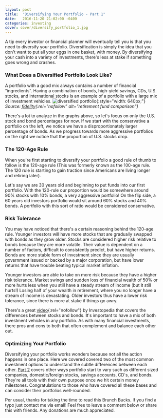 ```yaml
---
layout: post
title:  "Diversifying Your Portfolio - Part 1"
date:   2016-11-20 21:02:00 -0400
categories: investing
cover: cover/diversify_portfolio_1.jpg
---
```

A tip every investor or financial planner will eventually tell you is that you need to diversify your portfolio. Diversification is simply the idea that you don't want to put all your eggs in one basket, with money. By diversifying your cash into a variety of investments, there's less at stake if something goes wrong and crashes.

### What Does a Diversified Portfolio Look Like?
A portfolio with a good mix always contains a number of financial “ingredients”. Having a combination of bonds, high-yield savings, CDs, U.S. stocks, and international stocks is an example of a portfolio with a large mix of investment vehicles.
![diversified portfolio](/assets/blog/portfolio_balances.png){:style="width: 640px;"}
*Source: [fidelity](https://www.fidelity.com/viewpoints/guide-to-diversification){:rel="nofollow" alt="retirement fund comparison"}*

There's a lot to analyze in the graphs above, so let's focus on only the U.S. stock and bond percentages for now. If we start with the conservative a portfolio on the left, we notice we have a disproportionately larger percentage of bonds. As we progress towards more aggressive portfolios on the right we notice that the proportion of U.S. stocks drop.

### The 120-Age Rule
When you're first starting to diversify your portfolio a good rule of thumb to follow is the 120-age rule (This was formerly known as the 100-age rule. The 120 rule is starting to gain traction since Americans are living longer and retiring later).

Let's say we are 30 years old and beginning to put funds into our first portfolio. With the 120-rule our proportion would be somewhere around 90% stocks with 10% bonds, a very aggressive portfolio! On the flip side, a 60 years old investors portfolio would sit around 60% stocks and 40% bonds. A portfolio with this sort of ratio would be considered conservative.

### Risk Tolerance
You may have noticed that there's a certain reasoning behind the 120-age rule. Younger investors will have more stocks that are gradually swapped with bonds as they grow older. Stocks are considered higher risk relative to bonds because they are more volatile. Their value is dependent on a number of factors, difficult to consistently predict, but have higher returns. Bonds are more stable form of investment since they are usually government issued or backed by a major corporation, but have lower returns that have trouble beating typical market inflation.

Younger investors are able to take on more risk because they have a higher risk tolerance. Market swings and sudden loss of financial wealth of 50% or more hurts less when you still have a steady stream of income (but it still hurts!) Losing half of your wealth in retirement, where you no longer have a stream of income is devastating. Older investors thus have a lower risk tolerance, since there is more at stake if things go awry.

There's a great [video](http://www.investopedia.com/video/play/stocks-versus-bonds/){:rel="nofollow"} by Investopedia that covers the differences between stocks and bonds. It's important to have a mix of both investment vehicles in any portfolio. As with many financial investments, there pros and cons to both that often complement and balance each other out.
<!-- Write about why they balance it out, rewatch investpedia video and use content -->

### Optimizing Your Portfolio
Diversifying your portfolio works wonders because not all the action happens in one place. Here we covered covered two of the most common investment options to understand the subtle differences between each other. [Part 2](http://brunchbucks.com/investing/2017/01/08/diversifying-your-portfolio-2.html) covers other ways portfolio start to vary such as different sized companies, domestic/foreign stocks, savings accounts, CD's, and bonds. They're all tools with their own purpose once we hit certain money milestones. Congratulations to those who have covered all these bases and can consider their portfolios well-rounded.

Per usual, thanks for taking the time to read this Brunch Bucks. If you find a typo just contact me via email! Feel free to leave a comment below or share this with friends. Any donations are much appreciated.
